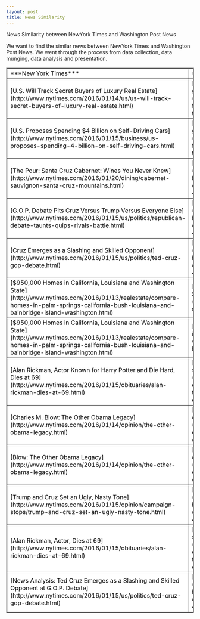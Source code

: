 ```yaml
---
layout: post
title: News Similarity
---
```


News Similarity between NewYork Times and Washington Post News

We want to find the similar news between NewYork Times and Washington Post News. We went through the process from data collection, data munging, data analysis and presentation.

<table border="2" style="background-color:FFFFFF;border-collapse:collapse;border:2px solid 808080;color:#000000;width:100%" cellpadding="3" cellspacing="3" align="center">

<tbody>

<tr>

<td> ***New York Times*** </td>

<td> ***Washington Post News*** </td>

</tr>

<tr>

<td> [U.S. Will Track Secret Buyers of Luxury Real Estate](http://www.nytimes.com/2016/01/14/us/us-will-track-secret-buyers-of-luxury-real-estate.html)</td>

<td> [U.S. Episcopal Church punished by Anglican body after gay-marriage rift](https://www.washingtonpost.com/news/acts-of-faith/wp/2016/01/14/anglican-communion-suspends-the-episcopal-church-for-3-years-from-committees/) </td>

</tr>

<tr>

<td> [U.S. Proposes Spending $4 Billion on Self-Driving Cars](http://www.nytimes.com/2016/01/15/business/us-proposes-spending-4-billion-on-self-driving-cars.html)</td>

<td> [U.S. Episcopal Church punished by Anglican body after gay-marriage rift](https://www.washingtonpost.com/news/acts-of-faith/wp/2016/01/14/anglican-communion-suspends-the-episcopal-church-for-3-years-from-committees/) </td>

</tr>

<tr>

<td>[The Pour: Santa Cruz Cabernet: Wines You Never Knew](http://www.nytimes.com/2016/01/20/dining/cabernet-sauvignon-santa-cruz-mountains.html)</td>

<td>[The detente between Trump and Cruz is definitely over](https://www.washingtonpost.com/politics/the-detente-between-trump-and-cruz-is-definitely-over/2016/01/15/fbffb18e-bb0d-11e5-b682-4bb4dd403c7d_story.html)</td>

</tr>

<tr>

<td>[G.O.P. Debate Pits Cruz Versus Trump Versus Everyone Else](http://www.nytimes.com/2016/01/15/us/politics/republican-debate-taunts-quips-rivals-battle.html)</td>

<td>[The detente between Trump and Cruz is definitely over](https://www.washingtonpost.com/politics/the-detente-between-trump-and-cruz-is-definitely-over/2016/01/15/fbffb18e-bb0d-11e5-b682-4bb4dd403c7d_story.html)</td>

</tr>

<tr>

<td>[Cruz Emerges as a Slashing and Skilled Opponent](http://www.nytimes.com/2016/01/15/us/politics/ted-cruz-gop-debate.html)</td>

<td>[The detente between Trump and Cruz is definitely over](https://www.washingtonpost.com/politics/the-detente-between-trump-and-cruz-is-definitely-over/2016/01/15/fbffb18e-bb0d-11e5-b682-4bb4dd403c7d_story.html)</td>

</tr>

<tr>

<td>[$950,000 Homes in California, Louisiana and Washington State](http://www.nytimes.com/2016/01/13/realestate/compare-homes-in-palm-springs-california-bush-louisiana-and-bainbridge-island-washington.html)</td>

<td>[The lines that earned Obama the most applause during the State of the Union](https://www.washingtonpost.com/graphics/politics/2016-sotu/speech/)</td>

</tr>

<tr>

<td>[$950,000 Homes in California, Louisiana and Washington State](http://www.nytimes.com/2016/01/13/realestate/compare-homes-in-palm-springs-california-bush-louisiana-and-bainbridge-island-washington.html)</td>

<td>[These are the most expensive homes sold in Washington in 2015](https://www.washingtonpost.com/news/where-we-live/wp/2016/01/14/inside-the-most-expensive-homes-sold-in-washington-in-2015/)</td>

</tr>

<tr>

<td>[Alan Rickman, Actor Known for Harry Potter and Die Hard, Dies at 69](http://www.nytimes.com/2016/01/15/obituaries/alan-rickman-dies-at-69.html)</td>

<td>[Daniel Radcliffes touching tribute to Alan Rickman: He was so encouraging of me](https://www.washingtonpost.com/news/arts-and-entertainment/wp/2016/01/14/daniel-radcliffes-touching-tribute-to-alan-rickman-he-was-so-encouraging-of-me/)</td>

</tr>

<tr>

<td>[Charles M. Blow: The Other Obama Legacy](http://www.nytimes.com/2016/01/14/opinion/the-other-obama-legacy.html)</td>

<td>[Tensions escalate further between Obama, Democrats over deportation raids](https://www.washingtonpost.com/news/federal-eye/wp/2016/01/12/tensions-escalate-further-between-obama-democrats-over-deportation-raids/)</td>

</tr>

<tr>

<td>[Blow: The Other Obama Legacy](http://www.nytimes.com/2016/01/14/opinion/the-other-obama-legacy.html)</td>

<td>[Tensions escalate further between Obama, Democrats over deportation raids](https://www.washingtonpost.com/news/federal-eye/wp/2016/01/12/tensions-escalate-further-between-obama-democrats-over-deportation-raids/)</td>

</tr>

<tr>

<td>[Trump and Cruz Set an Ugly, Nasty Tone](http://www.nytimes.com/2016/01/15/opinion/campaign-stops/trump-and-cruz-set-an-ugly-nasty-tone.html)</td>

<td>[The detente between Trump and Cruz is definitely over](https://www.washingtonpost.com/politics/the-detente-between-trump-and-cruz-is-definitely-over/2016/01/15/fbffb18e-bb0d-11e5-b682-4bb4dd403c7d_story.html)</td>

</tr>

<tr>

<td>[Alan Rickman, Actor, Dies at 69](http://www.nytimes.com/2016/01/15/obituaries/alan-rickman-dies-at-69.html)</td>

<td>[Daniel Radcliffes touching tribute to Alan Rickman: He was so encouraging of me](https://www.washingtonpost.com/news/arts-and-entertainment/wp/2016/01/14/daniel-radcliffes-touching-tribute-to-alan-rickman-he-was-so-encouraging-of-me/)</td>

</tr>

<tr>

<td>[News Analysis: Ted Cruz Emerges as a Slashing and Skilled Opponent at G.O.P. Debate](http://www.nytimes.com/2016/01/15/us/politics/ted-cruz-gop-debate.html)</td>

<td>[The detente between Trump and Cruz is definitely over](https://www.washingtonpost.com/politics/the-detente-between-trump-and-cruz-is-definitely-over/2016/01/15/fbffb18e-bb0d-11e5-b682-4bb4dd403c7d_story.html)</td>

</tr>

</tbody>

</table>

